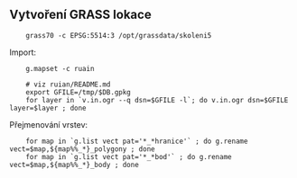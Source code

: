 Vytvoření GRASS lokace
----------------------

        grass70 -c EPSG:5514:3 /opt/grassdata/skoleni5

Import:

        g.mapset -c ruain
        
        # viz ruian/README.md
        export GFILE=/tmp/$DB.gpkg
        for layer in `v.in.ogr --q dsn=$GFILE -l`; do v.in.ogr dsn=$GFILE layer=$layer ; done

Přejmenování vrstev:

        for map in `g.list vect pat='*_*hranice'` ; do g.rename vect=$map,${map%%_*}_polygony ; done
        for map in `g.list vect pat='*_*bod'` ; do g.rename vect=$map,${map%%_*}_body ; done

